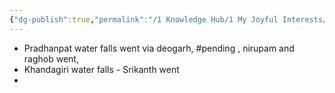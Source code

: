 ```yaml
---
{"dg-publish":true,"permalink":"/1 Knowledge Hub/1 My Joyful Interests/Travel/Near Kaniha - Odisha/","noteIcon":""}
---
```


- Pradhanpat water falls went via deogarh,   #pending , nirupam and raghob went, 
- Khandagiri water falls - Srikanth went
- 